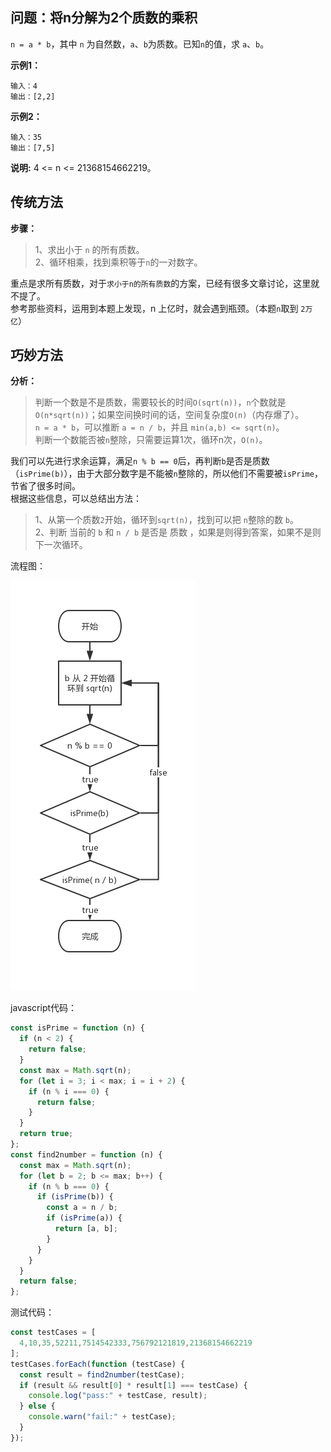 ## 问题：将n分解为2个质数的乘积
`n = a * b`，其中 `n` 为自然数，`a`、`b`为质数。已知`n`的值，求 `a`、`b`。  

**示例1：**
```
输入：4
输出：[2,2]
```
**示例2：**
```
输入：35
输出：[7,5]
```
**说明:**  4 <= n <= 21368154662219。

## 传统方法

**步骤：**    
> 1、求出小于 `n` 的所有质数。    
> 2、循环相乘，找到乘积等于`n`的一对数字。    

重点是求所有质数，对于`求小于n的所有质数`的方案，已经有很多文章讨论，这里就不提了。     
参考那些资料，运用到本题上发现，n 上亿时，就会遇到瓶颈。（本题`n`取到 `2万亿`）   

## 巧妙方法

**分析：**    

> 判断一个数是不是质数，需要较长的时间`O(sqrt(n))`，`n`个数就是`O(n*sqrt(n))`；如果空间换时间的话，空间复杂度`O(n)`（内存爆了）。    
> `n = a * b`，可以推断 `a = n / b`，并且 `min(a,b) <= sqrt(n)`。    
> 判断一个数能否被`n`整除，只需要运算1次，循环n次，`O(n)`。   

我们可以先进行求余运算，满足`n % b == 0`后，再判断`b`是否是质数（`isPrime(b)`），由于大部分数字是不能被`n`整除的，所以他们不需要被`isPrime`，节省了很多时间。   
根据这些信息，可以总结出方法：   

> 1、从第一个质数`2`开始，循环到`sqrt(n)`，找到可以把 `n`整除的数 `b`。   
> 2、判断 当前的 `b` 和 `n / b` 是否是 质数 ，如果是则得到答案，如果不是则下一次循环。  

流程图：  

<img src="https://raw.githubusercontent.com/KawayAlpaka/calculation/master/将n分解为2个质数的乘积/img/flowchart.png" /> 

javascript代码：
```javascript
const isPrime = function (n) {
  if (n < 2) {
    return false;
  }
  const max = Math.sqrt(n);
  for (let i = 3; i < max; i = i + 2) {
    if (n % i === 0) {
      return false;
    }
  }
  return true;
};
const find2number = function (n) {
  const max = Math.sqrt(n);
  for (let b = 2; b <= max; b++) {
    if (n % b === 0) {
      if (isPrime(b)) {
        const a = n / b;
        if (isPrime(a)) {
          return [a, b];
        }
      }
    }
  }
  return false;
};
```
测试代码：  
```javascript
const testCases = [
  4,10,35,52211,7514542333,756792121819,21368154662219
];
testCases.forEach(function (testCase) {
  const result = find2number(testCase);
  if (result && result[0] * result[1] === testCase) {
    console.log("pass:" + testCase, result);
  } else {
    console.warn("fail:" + testCase);
  }
});
```
